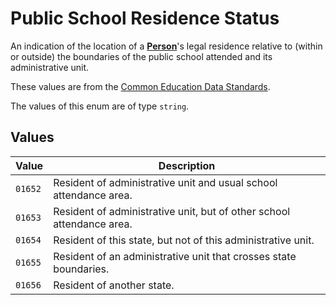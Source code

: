 # Public School Residence Status
An indication of the location of a **[Person](../person)**'s 
legal residence relative to (within or outside) the boundaries of
the public school attended and its administrative unit.

These values are from the [Common Education Data Standards](https://ceds.ed.gov/CEDSElementDetails.aspx?TermxTopicId=20863).

The values of this enum are of type `string`.

## Values
| Value   | Description                                                           |
|---------|-----------------------------------------------------------------------|
| `01652` | Resident of administrative unit and usual school attendance area.     |
| `01653` | Resident of administrative unit, but of other school attendance area. |
| `01654` | Resident of this state, but not of this administrative unit.          |
| `01655` | Resident of an administrative unit that crosses state boundaries.     |
| `01656` | Resident of another state.                                            |
